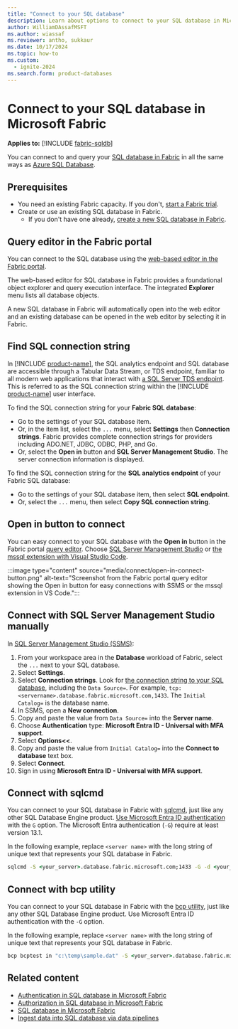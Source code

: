 ```yaml
---
title: "Connect to your SQL database"
description: Learn about options to connect to your SQL database in Microsoft Fabric.
author: WilliamDAssafMSFT
ms.author: wiassaf
ms.reviewer: antho, sukkaur
ms.date: 10/17/2024
ms.topic: how-to
ms.custom:
  - ignite-2024
ms.search.form: product-databases
---
```

# Connect to your SQL database in Microsoft Fabric

**Applies to:** [!INCLUDE [fabric-sqldb](../includes/applies-to-version/fabric-sqldb.md)]

You can connect to and query your [SQL database in Fabric](overview.md) in all the same ways as [Azure SQL Database](/azure/azure-sql/database/sql-database-paas-overview?view=azuresqldb-current&preserve-view=true).

## Prerequisites

- You need an existing Fabric capacity. If you don't, [start a Fabric trial](../../get-started/fabric-trial.md).
- Create or use an existing SQL database in Fabric.
    - If you don't have one already, [create a new SQL database in Fabric](create.md).
<!--    - During the current preview, we recommend using a copy of one of your existing databases or any existing test or development database that you can recover quickly from a backup. If you want to use a database from an existing backup, see [Restore a database from a backup in Azure SQL Database](/azure/azure-sql/database/recovery-using-backups). -->

## Query editor in the Fabric portal

You can connect to the SQL database using the [web-based editor in the Fabric portal](query-editor.md).

The web-based editor for SQL database in Fabric provides a foundational object explorer and query execution interface. The integrated **Explorer** menu lists all database objects.

A new SQL database in Fabric will automatically open into the web editor and an existing database can be opened in the web editor by selecting it in Fabric.

## Find SQL connection string

In [!INCLUDE [product-name](../../includes/product-name.md)], the SQL analytics endpoint and SQL database are accessible through a Tabular Data Stream, or TDS endpoint, familiar to all modern web applications that interact with [a SQL Server TDS endpoint](/sql/relational-databases/security/networking/tds-8). This is referred to as the SQL connection string within the [!INCLUDE [product-name](../../includes/product-name.md)] user interface.

To find the SQL connection string for your **Fabric SQL database**:

- Go to the settings of your SQL database item. 
- Or, in the item list, select the `...` menu, select **Settings** then **Connection strings**. Fabric provides complete connection strings for providers including ADO.NET, JDBC, ODBC, PHP, and Go.
- Or, select the **Open in** button and **SQL Server Management Studio**. The server connection information is displayed.

To find the SQL connection string for the **SQL analytics endpoint** of your Fabric SQL database:

- Go to the settings of your SQL database item, then select **SQL endpoint**.
- Or, select the `...` menu, then select **Copy SQL connection string**.

## Open in button to connect

You can easy connect to your SQL database with the **Open in** button in the Fabric portal [query editor](query-editor.md). Choose [SQL Server Management Studio](/sql/ssms/download-sql-server-management-studio-ssms) or [the mssql extension with Visual Studio Code](/sql/tools/visual-studio-code/mssql-extensions?view=fabric&preserve-view=true).

:::image type="content" source="media/connect/open-in-connect-button.png" alt-text="Screenshot from the Fabric portal query editor showing the Open in button for easy connections with SSMS or the mssql extension in VS Code.":::

## Connect with SQL Server Management Studio manually

In [SQL Server Management Studio (SSMS)](https://aka.ms/ssms):

1. From your workspace area in the **Database** workload of Fabric, select the `...` next to your SQL database.
1. Select **Settings**.
1. Select **Connection strings**. Look for [the connection string to your SQL database](#find-sql-connection-string), including the `Data Source=`. For example, `tcp:<servername>.database.fabric.microsoft.com,1433`. The `Initial Catalog=` is the database name.
1. In SSMS, open a **New connection**.
1. Copy and paste the value from `Data Source=` into the **Server name**.
1. Choose **Authentication** type: **Microsoft Entra ID - Universal with MFA support**.
1. Select **Options<<**.
1. Copy and paste the value from `Initial Catalog=` into the **Connect to database** text box.
1. Select **Connect**.
1. Sign in using **Microsoft Entra ID - Universal with MFA support**.

## Connect with sqlcmd

You can connect to your SQL database in Fabric with [sqlcmd](/sql/tools/sqlcmd/sqlcmd-utility?view=fabric&preserve-view=true), just like any other SQL Database Engine product. [Use Microsoft Entra ID authentication](/sql/tools/sqlcmd/sqlcmd-authentication?view=fabric&preserve-view=true) with the `G` option. The Microsoft Entra authentication (`-G`) require at least version 13.1.

In the following example, replace `<server name>` with the long string of unique text that represents your SQL database in Fabric.

```cmd
sqlcmd -S <your_server>.database.fabric.microsoft.com;1433 -G -d <your_database> -i ./script.sql
```

## Connect with bcp utility

You can connect to your SQL database in Fabric with the [bcp utility](/sql/tools/bcp-utility?view=fabric&preserve-view=true), just like any other SQL Database Engine product. Use Microsoft Entra ID authentication with the `-G` option.

In the following example, replace `<server name>` with the long string of unique text that represents your SQL database in Fabric.

```cmd
bcp bcptest in "c:\temp\sample.dat" -S <your_server>.database.fabric.microsoft.com;1433 -d testdb -G -c
```

## Related content

- [Authentication in SQL database in Microsoft Fabric](authentication.md)
- [Authorization in SQL database in Microsoft Fabric](authorization.md)
- [SQL database in Microsoft Fabric](overview.md)
- [Ingest data into SQL database via data pipelines](load-data-pipelines.md)
